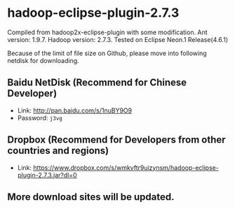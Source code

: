 # hadoop-eclipse-plugin-2.7.3
Compiled from hadoop2x-eclipse-plugin with some modification. Ant version: 1.9.7. Hadoop version: 2.7.3. Tested on Eclipse Neon.1 Release(4.6.1)

Because of the limit of file size on Github, please move into following netdisk for downloading.

## Baidu NetDisk (Recommend for Chinese Developer)
- Link: http://pan.baidu.com/s/1nuBY9O9
- Password: `j3vg`

## Dropbox (Recommend for Developers from other countries and regions)
- Link: https://www.dropbox.com/s/wmkvftr9uizynsm/hadoop-eclipse-plugin-2.7.3.jar?dl=0

## More download sites will be updated.
